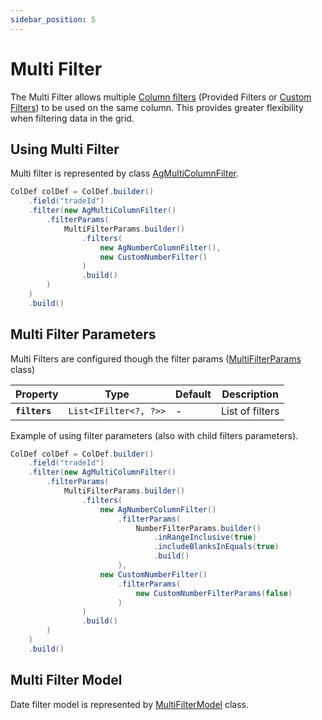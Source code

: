 ```yaml
---
sidebar_position: 5
---
```


# Multi Filter
The Multi Filter allows multiple [Column filters](column-filter.md) (Provided Filters or [Custom Filters](custom-filter.md)) to be used on the same column. This provides greater flexibility when filtering data in the grid.

## Using Multi Filter
Multi filter is represented by class [AgMultiColumnFilter](https://github.com/smolcan/ag-grid-jpa-adapter/blob/main/src/main/java/io/github/smolcan/aggrid/jpa/adapter/filter/provided/AgMultiColumnFilter.java).

```java
ColDef colDef = ColDef.builder()
    .field("tradeId")
    .filter(new AgMultiColumnFilter()
        .filterParams(
            MultiFilterParams.builder()
                .filters(
                    new AgNumberColumnFilter(),
                    new CustomNumberFilter()
                )
                .build()
        )
    )
    .build()
```

## Multi Filter Parameters
Multi Filters are configured though the filter params ([MultiFilterParams](https://github.com/smolcan/ag-grid-jpa-adapter/blob/main/src/main/java/io/github/smolcan/aggrid/jpa/adapter/filter/model/simple/params/MultiFilterParams.java) class)

| Property            | Type                                                                  | Default | Description     |
|---------------------|-----------------------------------------------------------------------|---------|-----------------|
| **`filters`**       | `List<IFilter<?, ?>>`                                                             | -       | List of filters |

Example of using filter parameters (also with child filters parameters).
```java
ColDef colDef = ColDef.builder()
    .field("tradeId")
    .filter(new AgMultiColumnFilter()
        .filterParams(
            MultiFilterParams.builder()
                .filters(
                    new AgNumberColumnFilter()
                        .filterParams(
                            NumberFilterParams.builder()
                                .inRangeInclusive(true)
                                .includeBlanksInEquals(true)
                                .build()
                        ),
                    new CustomNumberFilter()
                        .filterParams(
                            new CustomNumberFilterParams(false)
                        )
                )
                .build()
        )
    )
    .build()
```

## Multi Filter Model
Date filter model is represented by [MultiFilterModel](https://github.com/smolcan/ag-grid-jpa-adapter/blob/main/src/main/java/io/github/smolcan/aggrid/jpa/adapter/filter/model/simple/MultiFilterModel.java) class.
